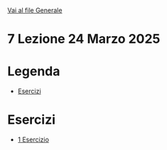 [Vai al file Generale](../../readme.md)

# 7 Lezione 24 Marzo 2025

# Legenda 

- [Esercizi](#esercizi)

# Esercizi

- [1 Esercizio](Esercizi/1_Esercizio)